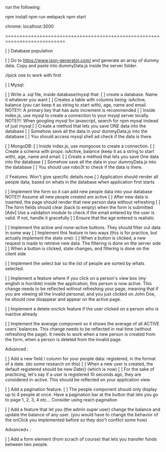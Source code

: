 run the following:

npm install
npm run webpack
npm start

chrome: localhost:3000

===========================================================================

[ ] Database population

[ ] Go to https://www.json-generator.com/ and generate an array of dummy data. Copy and paste into dummyData.js inside the server folder.

//pick one to work with first

[ ] Mysql:

  [ ] Write a .sql file, inside database/mysql that:
    [ ] create a database. Name it whatever you want
    [ ] Creates a table with columns being: isActive, balance (you can keep it as string to start with), age, name and email.
        NOTE!!!: A primary key that has auto increment is recommended
    [ ] Inside index.js, use mysql to create a connection to your msyql server locally.
        NOTE!!!: When googling mysql for javascript, search for npm mysql instead of just mysql
    [ ] Create a method that lets you save ONE data into the database
    [ ] Somehow save all the data in your dummyData.js into the database
    [ ] You should access mysql shell ad check if the data is there.

[ ] MongoDB:
  [ ] Inside index.js, use mongoose to create a connection.
  [ ] Create a schema with props: isActive, balance (keep it as a string to start with), age, name and email.
  [ ] Create a method that lets you save One data into the database
  [ ] Somehow save all the data in your dummyData.js into the database
  [ ] You should use robo3t to check if the data is there.

// Features: Won't give specific details now
[ ] Application should render all people data, based on whats in the database when application first starts

[ ] Implement the form so it can add new people data into your database
  NOTE!!! Assume all new people created are active
  [ ] After new data is inserted, the page should render that new person data without refreshing
  [ ] The form fields should clear (back to empty) when the form is submitted
  [Adv] Use a validation module to check if the email entered by the user is valid. If not, handle it gracefully
  [ ] Ensure that the age entered is realistic

[ ] Implement the active and none-active buttons. They should filter out data in some way
  [ ] Implement this feature in two ways (this is for practice, but actually implement the state one):
    [ ] When a button is clicked, a new request is made to retrieve new data. The filtering is done on the server side
    [ ] When a button is clicked, state changes, and filtering is done on the client side

[ ] Implement the select bar so the list of people are sorted by whats selected.

[ ] Implement a feature where if you click on a person's view box (my english is horrible) inside the application, this person      is now active. This change needs to be reflected without refreshing your page, meaning that if you are viewing all the          invalid personal, and you just clicked on John Doe, he should now disappear and appear on the active page.

[ ] Implement a delete onclick feature if the user clicked on a person who is inactive already

[ ] Implement the average component so it shows the average of all ACTIVE users' balances. This change needs to be reflected in     real time (without refreshing the page). It needs to work when a new person is created from the form, when a person is          deleted from the invalid page.


Advanced :

[ ] Add a new field / column for your people data: registered, in the format of a date. (do some research on this)
[ ] When a new user is created, the default registered should be new Date() (which is now)
[ ] For the sake of practicing, let's say if a user is registered 10 seconds ago, they are considered in-active. This should be reflected on your application view.

[ ] Add a pagination feature.
[ ] The people component should only display up to 4 people at once. Have a pagination bar at the button that lets you go to page 1, 2, 3, 4 etc... Consider using react-pagination

[ ] Add a feature that let you (the admin super user) change the balance and update the balance of any user. (you would have to change the behavior of the onClick you implemented before so they don't conflict some how)

Advanced+ :

[ ] Add a form element (from scrach of course) that lets you transfer funds between two people.
